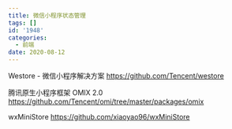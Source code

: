 ```yaml
---
title: 微信小程序状态管理
tags: []
id: '1948'
categories:
  - 前端
date: 2020-08-12
---
```


Westore - 微信小程序解决方案 https://github.com/Tencent/westore


腾讯原生小程序框架 OMIX 2.0 https://github.com/Tencent/omi/tree/master/packages/omix

wxMiniStore https://github.com/xiaoyao96/wxMiniStore
